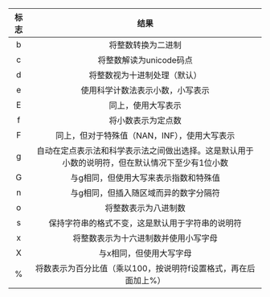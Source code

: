 标志 | 结果 |
:-:  | :-:  |
b  | 将整数转换为二进制
c  | 将整数解读为unicode码点
d  | 将整数视为十进制处理（默认）
e  | 使用科学计数法表示小数，小写表示
E  | 同上，使用大写表示
f  | 将小数表示为定点数
F  | 同上，但对于特殊值（NAN，INF），使用大写表示
g  | 自动在定点表示法和科学表示法之间做出选择。这是默认用于小数的说明符，但在默认情况下至少有1位小数
G  | 与g相同，但使用大写来表示指数和特殊值
n  | 与g相同，但插入随区域而异的数字分隔符
o  | 将整数表示为八进制数
s  | 保持字符串的格式不变，这是默认用于字符串的说明符
x  |  将整数表示为十六进制数并使用小写字母
X  | 与x相同，但使用大写字母
%  | 将数表示为百分比值（乘以100，按说明符f设置格式，再在后面加上%）
